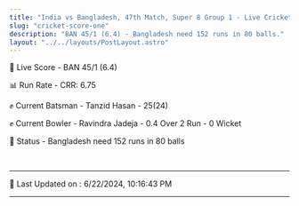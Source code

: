 ```yaml
---
title: "India vs Bangladesh, 47th Match, Super 8 Group 1 - Live Cricket Score"
slug: "cricket-score-one"
description: "BAN 45/1 (6.4) - Bangladesh need 152 runs in 80 balls."
layout: "../../layouts/PostLayout.astro"
---
```


🔴 Live Score - BAN 45/1 (6.4)  

📊 Run Rate - CRR: 6.75  

✊ Current Batsman - Tanzid Hasan - 25(24)  

✊ Current Bowler - Ravindra Jadeja - 0.4 Over 2 Run - 0 Wicket  

📑 Status - Bangladesh need 152 runs in 80 balls

<br />

***

📝 Last Updated on : 6/22/2024, 10:16:43 PM

***

